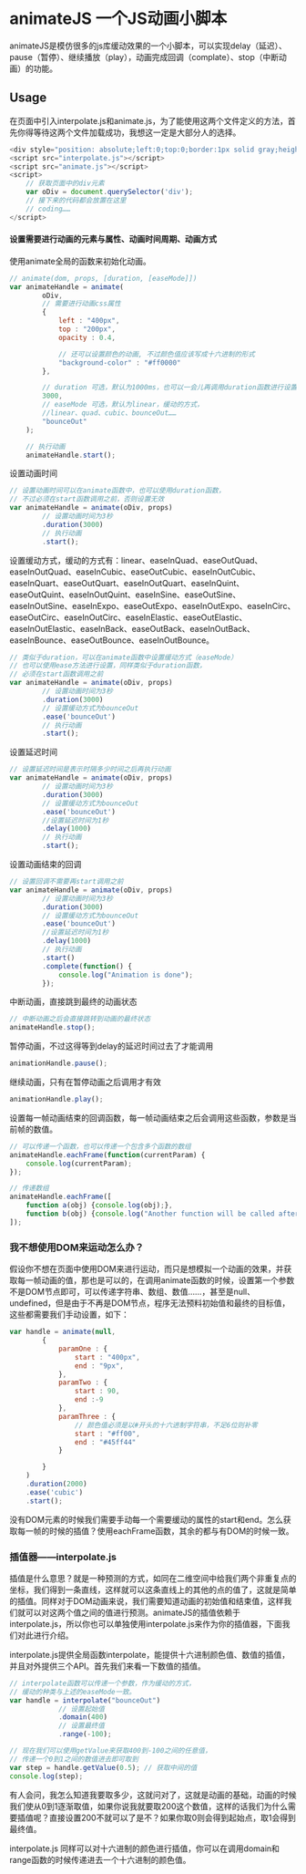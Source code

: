 # animateJS 一个JS动画小脚本

animateJS是模仿很多的js库缓动效果的一个小脚本，可以实现delay（延迟）、pause（暂停）、继续播放（play），动画完成回调（complate）、stop（中断动画）的功能。

## Usage

在页面中引入interpolate.js和animate.js，为了能使用这两个文件定义的方法，首先你得等待这两个文件加载成功，我想这一定是大部分人的选择。

```Javascript
<div style="position: absolute;left:0;top:0;border:1px solid gray;height:100px;display:inline-block;width:100px;opacity: 1;background: white;"></div>
<script src="interpolate.js"></script>
<script src="animate.js"></script>
<script>
	// 获取页面中的div元素
	var oDiv = document.querySelector('div');
	// 接下来的代码都会放置在这里
	// coding……
</script>
```

#### 设置需要进行动画的元素与属性、动画时间周期、动画方式

使用animate全局的函数来初始化动画。

```Javascript
// animate(dom, props, [duration, [easeMode]])
var animateHandle = animate(
		oDiv,
		// 需要进行动画css属性
		{
			left : "400px",
			top : "200px",
			opacity : 0.4,

			// 还可以设置颜色的动画, 不过颜色值应该写成十六进制的形式
			"background-color" : "#ff0000"
		},

		// duration 可选，默认为1000ms，也可以一会儿再调用duration函数进行设置
		3000,
		// easeMode 可选，默认为linear，缓动的方式，
		//linear、quad、cubic、bounceOut……
		"bounceOut"
	);

	// 执行动画
	animateHandle.start();
```

设置动画时间

```Javascript
// 设置动画时间可以在animate函数中，也可以使用duration函数，
// 不过必须在start函数调用之前，否则设置无效
var animateHandle = animate(oDiv, props)
		// 设置动画时间为3秒
		.duration(3000)
		// 执行动画
		.start();
```

设置缓动方式，缓动的方式有：linear、easeInQuad、easeOutQuad、easeInOutQuad、easeInCubic、easeOutCubic、easeInOutCubic、easeInQuart、easeOutQuart、easeInOutQuart、easeInQuint、easeOutQuint、easeInOutQuint、easeInSine、easeOutSine、easeInOutSine、easeInExpo、easeOutExpo、easeInOutExpo、easeInCirc、easeOutCirc、easeInOutCirc、easeInElastic、easeOutElastic、easeInOutElastic、easeInBack、easeOutBack、easeInOutBack、easeInBounce、easeOutBounce、easeInOutBounce。

```Javascript
// 类似于duration，可以在animate函数中设置缓动方式（easeMode）
// 也可以使用ease方法进行设置，同样类似于duration函数，
// 必须在start函数调用之前
var animateHandle = animate(oDiv, props)
		// 设置动画时间为3秒
		.duration(3000)
		// 设置缓动方式为bounceOut
		.ease('bounceOut')
		// 执行动画
		.start();
```

设置延迟时间

```Javascript
// 设置延迟时间是表示时隔多少时间之后再执行动画
var animateHandle = animate(oDiv, props)
		// 设置动画时间为3秒
		.duration(3000)
		// 设置缓动方式为bounceOut
		.ease('bounceOut')
		//设置延迟时间为1秒
		.delay(1000)
		// 执行动画
		.start();
```

设置动画结束的回调

```Javascript
// 设置回调不需要再start调用之前
var animateHandle = animate(oDiv, props)
		// 设置动画时间为3秒
		.duration(3000)
		// 设置缓动方式为bounceOut
		.ease('bounceOut')
		//设置延迟时间为1秒
		.delay(1000)
		// 执行动画
		.start()
		.complete(function() {
			console.log("Animation is done");
		});
```

中断动画，直接跳到最终的动画状态

```Javascript
// 中断动画之后会直接跳转到动画的最终状态
animateHandle.stop();
```

暂停动画，不过这得等到delay的延迟时间过去了才能调用

```Javascript
animationHandle.pause();
```

继续动画，只有在暂停动画之后调用才有效

```Javascript
animationHandle.play();
```

设置每一帧动画结束的回调函数，每一帧动画结束之后会调用这些函数，参数是当前帧的数值。

```Javascript
// 可以传递一个函数，也可以传递一个包含多个函数的数组
animateHandle.eachFrame(function(currentParam) {
	console.log(currentParam);
});

// 传递数组
animateHandle.eachFrame([
	function a(obj) {console.log(obj);},
	function b(obj) {console.log("Another function will be called after each step of animation.");}
]);

```

### 我不想使用DOM来运动怎么办？

假设你不想在页面中使用DOM来进行运动，而只是想模拟一个动画的效果，并获取每一帧动画的值，那也是可以的，在调用animate函数的时候，设置第一个参数不是DOM节点即可，可以传递字符串、数组、数值……，甚至是null、undefined，但是由于不再是DOM节点，程序无法预料初始值和最终的目标值，这些都需要我们手动设置，如下：

```Javascript
var handle = animate(null,
		{
			paramOne : {
				start : "400px",
				end : "9px",
			},
			paramTwo : {
				start : 90,
				end :-9
			},
			paramThree : {
				// 颜色值必须是以#开头的十六进制字符串，不足6位则补零
				start : "#ff00",
				end : "#45ff44"
			}

		}
	)
	.duration(2000)
	.ease('cubic')
	.start();
```

没有DOM元素的时候我们需要手动每一个需要缓动的属性的start和end。怎么获取每一帧的时候的插值？使用eachFrame函数，其余的都与有DOM的时候一致。

### 插值器——interpolate.js

插值是什么意思？就是一种预测的方式，如同在二维空间中给我们两个非重复点的坐标，我们得到一条直线，这样就可以这条直线上的其他的点的值了，这就是简单的插值。同样对于DOM动画来说，我们需要知道动画的初始值和结束值，这样我们就可以对这两个值之间的值进行预测。animateJS的插值依赖于interpolate.js，所以你也可以单独使用interpolate.js来作为你的插值器，下面我们对此进行介绍。

interpolate.js提供全局函数interpolate，能提供十六进制颜色值、数值的插值，并且对外提供三个API。首先我们来看一下数值的插值。

```Javascript
// interpolate函数可以传递一个参数，作为缓动的方式，
// 缓动的种类与上述的easeMode一致。
var handle = interpolate("bounceOut")
			// 设置起始值
			.domain(400)
			// 设置最终值
			.range(-100);

// 现在我们可以使用getValue来获取400到-100之间的任意值，
// 传递一个0到1之间的数值进去即可取到
var step = handle.getValue(0.5); // 获取中间的值
console.log(step);
```

有人会问，我怎么知道我要取多少，这就问对了，这就是动画的基础，动画的时候我们使从0到1逐渐取值，如果你说我就要取200这个数值，这样的话我们为什么需要插值呢？直接设置200不就可以了是不？如果你取0则会得到起始点，取1会得到最终值。

interpolate.js 同样可以对十六进制的颜色进行插值，你可以在调用domain和range函数的时候传递进去一个十六进制的颜色值。